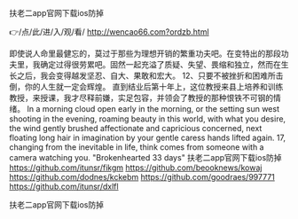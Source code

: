 
扶老二app官网下载ios防掉




👉/点/此/进/入/观/看/ http://wencao66.com?ordzb.html




即使说人命里最健忘的，莫过于那些为理想开销的繁重功夫吧。在变特出的那段功夫里，我确定过得很劳累吧。固然一起充溢了质疑、失望、畏缩和独立，然而在生长之后，我会变得越发坚忍、自大、果敢和宏大。
	12、只要不被挫折和困难所击倒，你的人生就一定会辉煌。
直到结业后第十年上，这位教授来县上培养和训练教授，来授课，我才尽释前嫌，实足包容，并领会了教授的那种恨铁不可钢的情绪。
In a morning cloud open early in the morning, or the setting sun west shooting in the evening, roaming beauty in this world, with what you desire, the wind gently brushed affectionate and capricious concerned, next floating long hair in imagination by your gentle caress hands lifted again.
17, changing from the inevitable in life, think comes from someone with a camera watching you.
"Brokenhearted 33 days"
扶老二app官网下载ios防掉 https://github.com/itunsr/fikgm
https://github.com/beooknews/kowaj
https://github.com/dodnes/kckebm
https://github.com/goodraes/997771
https://github.com/itunsr/dxlfl





扶老二app官网下载ios防掉
